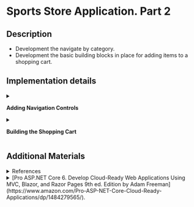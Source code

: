 #  Sports Store Application. Part 2

## Description

- Development the navigate by category. 
- Development the basic building blocks in place for adding items to a shopping cart.

## Implementation details

<details>
<summary>

**Adding Navigation Controls**

</summary>

- Go to the cloned repository of the previous step `Sport Store Application. Part 1`. 

- Switch to the `sports-store-application-2` branch and do a fast-forward merge according to changes from the `main` branch.

```
$ git checkout sports-store-application-2

$ git merge main --ff

```
- Continue your work in Visual Studio or other IDE.

- Builed project, run application and request http://localhost:5000/. All functionalities implemented in the previous step should work.

- Add the `CurrentCategory` property to the `ProductsListViewModel` class.

```
namespace SportsStore.Models.ViewModels
{
    public class ProductsListViewModel
    {
        public IEnumerable<Product> Products { get; set; }

        public PagingInfo PagingInfo { get; set; }

      ➥public string? CurrentCategory { get; set; }
    }
}
```
- Add the `Category` support to the `HomeController` class.

```
➥public ViewResult Index(string? category, int productPage = 1)
              => View(new ProductsListViewModel
              {
                  Products = repository.Products
                ➥.Where(p => category == null || p.Category == category)
                  .OrderBy(p => p.ProductId)
                  .Skip((productPage - 1) * PageSize)
                  .Take(PageSize),
                  PagingInfo = new PagingInfo
                  {
                      CurrentPage = productPage,
                      ItemsPerPage = PageSize,
                      TotalItems = repository.Products.Count(),
                  },
  
                ➥CurrentCategory = category,
              });
```

- Restart ASP.NET Core and select a category using the following URL http://localhost:5000/?category=Soccer. Make sure to use an uppercase `S` in `Soccer`.

![](Images/2.1.png)

- To improve the URLs like `/?category = Soccer`, change the routing configuration in the `Program` file. Create a more useful set of URLs. It is important to add the new routes in the order they are shown.

```
...
➥app.MapControllerRoute(
      "categoryPage",
      "Products/{category}/Page{productPage:int}",
      new { Controller = "Home", action = "Index" });
  
➥app.MapControllerRoute(
      "category",
      "{category}",
      new { Controller = "Home", action = "Index", productPage = 1 });
  
  app.MapControllerRoute(
      "pagination",
      "Products/Page{productPage}",
      new { Controller = "Home", action = "Index", productPage = 1 });
  
➥app.MapControllerRoute(
      "default",
      "/",
      new { Controller = "Home", action = "Index" });
  
  app.MapDefaultControllerRoute();
...
```

| URL | Route Name | Leads to |
| ------ | ------ | ------ |
| / | default | Shows the first page of products from all categories |
| /Products/Page2 | pagination | Shows the specified page (in this case, page 2), showing items from all categories |
| /Products/Soccer | category | Shows the first page of items from a specific category (in this case, the `Soccer` category) |
| /Products/Soccer/Page1 | categoryPage | Shows the specified page (in this case, page 1) of items from the specified category (in this case, `Soccer`) |
| /Products/Chess/Page1 | categoryPage | Shows the specified page (in this case, page 1) of items from the specified category (in this case, `Chess`) |

![](Images/2.2.png)

![](Images/2.3.png)
    
- To start generating more complex URLs, it's necessary to receive additional information from the view without having to add extra properties to the tag helper class. Add `Prefixed Values` in the `PageLinkTagHelper` to receive properties with a common prefix all together in a single collection.

```
[HtmlTargetElement("div", Attributes = "page-model")]
public class PageLinkTagHelper : TagHelper 
{
    . . . 
  ➥[HtmlAttributeName(DictionaryAttributePrefix = "page-url-")]
  ➥public Dictionary<string, object> PageUrlValues { get; set; }  = new Dictionary<string, object>();
    . . .
    public override void Process(TagHelperContext context, TagHelperOutput output)
    {
        if (ViewContext != null && PageModel != null)
        {
            IUrlHelper urlHelper = urlHelperFactory.GetUrlHelper(ViewContext);
            TagBuilder result = new TagBuilder("div");
            for (int i = 1; i <= PageModel.TotalPages; i++)
            {
                TagBuilder tag = new TagBuilder("a");
              ➥PageUrlValues["productPage"] = i;
              ➥tag.Attributes["href"] = urlHelper.Action(PageAction, PageUrlValues);
                if (PageClassesEnabled)
                {
                    tag.AddCssClass(PageClass);
                    tag.AddCssClass(i == PageModel.CurrentPage ? PageClassSelected : PageClassNormal);
                }
                tag.InnerHtml.Append(i.ToString());
                result.InnerHtml.AppendHtml(tag);
            }
            output.Content.AppendHtml(result.InnerHtml);
        }
    }
   . . . 
}
```
- Add a new attribute to the `Index.cshtml` Razor View file in the `SportsStore/Views/Home` folder.

```
@model ProductsListViewMode

@foreach (var p in Model.Products) 
{
    <partial name="ProductSummary" model="p" />

<div page-model="@Model.PagingInfo" page-action="Index" page-classes-enabled="true"
     page-class="btn" page-class-normal="btn-outline-dark"
   ➥page-class-selected="btn-primary" page-url-category="@Model.CurrentCategory"
     class="btn-group pull-right m-1">
</div>
```

- Restart ASP.NET Core and request http://localhost:5000/Products/Soccer/Page1.

![](Images/2.4.png)

-  Сreate a folder called `Components`, which is the conventional home of View Components, in the `SportsStore` project.

-  Add the `NavigationMenuViewComponent` class to it.

```
using Microsoft.AspNetCore.Mvc;

namespace SportsStore.Components
{
  ➥public class NavigationMenuViewComponent : ViewComponent
    {
        public string Invoke()
        {
            return "Hello from the Navigation View Component";
        }
    }
}
```

- To view the result of the `Invoke` method, open the `_Layout.cshtml` Layout Razor View file and add the tag `<vc:navigation-menu />` as shown below: 

```
<!DOCTYPE html>
<html>
<head>
    <meta name="viewport" content="width=device-width" />
    <title>SportsStore</title>
    <link href="/lib/bootstrap/css/bootstrap.min.css" rel="stylesheet" />
</head>
<body>
    <div class="bg-primary text-white p-2">
        <span class="navbar-brand ml-2">SPORTS STORE</span>
    </div>
    <div class="row m-1 p-1">
        <div id="categories" class="col-3">
          ➥<vc:navigation-menu />
        </div>
        <div class="col-9">
            @RenderBody()
        </div>
    </div>
</body>
</html>
```
    
- Restart ASP.NET Core and request http://localhost:5000.

![](Images/2.5.png)

- Change the `NavigationMenuViewComponent` class by adding categories:

```
using Microsoft.AspNetCore.Mvc;
using SportsStore.Models.Repository;

namespace SportsStore.Components
{
    public class NavigationMenuViewComponent : ViewComponent
    {
      ➥private IStoreRepository repository;

      ➥public NavigationMenuViewComponent(IStoreRepository repository)
        {
            this.repository = repository;
        }

        public IViewComponentResult Invoke()
        {
          ➥return View(repository.Products
               .Select(x => x.Category)
               .Distinct()
               .OrderBy(x => x));
        }
    }
}
```

- Create the `Views/Shared/Components/NavigationMenu` folder in the `SportsStore` project and add to it to the `Default.cshtml` Razor View file.

```
@model IEnumerable<string>

<div class="d-grid gap-2">
    <a class="btn btn-outline-secondary" asp-route="default">
        Home
    </a>
    @foreach (string category in Model ?? Enumerable.Empty<string>())
    {
        <a class="btn btn-outline-secondary"
        asp-route="category" asp-route-category="@category">
            @category
        </a>
    }
</div>
```

- Restart ASP.NET Core and request http://localhost:5000.

![](Images/2.6.png)

- Use the `RouteData` property in the `Invoke` method of `NavigationMenuViewComponent` to access the requested data in order to get the value for the currently selected category. 

```
public class NavigationMenuViewComponent : ViewComponent 
{
        ...
        public IViewComponentResult Invoke() 
        {
          ➥ViewBag.SelectedCategory = RouteData?.Values["category"];
            ...
        }
        ...
    }
}
```

- To highlight the selected categories, change the `Default.cshtml` file.

```
@model IEnumerable<string>

<div class="d-grid gap-2">
    <a class="btn btn-outline-secondary" asp-route="default">
        Home
    </a>
    @foreach (string category in Model ?? Enumerable.Empty<string>())
    {
        <a class="btn @(category == ViewBag.SelectedCategory ? "btn-primary": "btn-outline-secondary")"
           asp-route="category" asp-route-category="@category">
            @category
        </a>
    }
</div>
```
- Restart ASP.NET Core and request http://localhost:5000.

![](Images/2.7.png)

- Update the `Index` action method in the `Home` controller which will allow you to take into account the categories in the pagination (the functionality that breaks the selection result into pages). 

```
public ViewResult Index(string? category, int productPage = 1)
    => View(new ProductsListViewModel
    {
        Products = repository.Products
        .Where(p => category == null || p.Category == category)
        .OrderBy(p => p.ProductId)
        .Skip((productPage - 1) * PageSize)
        .Take(PageSize),
        PagingInfo = new PagingInfo
        {
            CurrentPage = productPage,
            ItemsPerPage = PageSize,
          ➥TotalItems = category == null ? repository.Products.Count() : repository.Products.Where(e => e.Category == category).Count(),
        }
        CurrentCategory = category,
    });
        
```
- Restart ASP.NET Core and request http://localhost:5000.

![](Images/2.8.png)

- Add and view changes and than commit.

```
$ git status
$ git add *.cs *.csproj *.cshtml
$ git diff --staged
$ git commit -m "Add navigation controls."
```

</details>

<details>
<summary>

**Building the Shopping Cart**

</summary>

- Add a new `_CartLayout.cshtml` Layout Razor View file to the `SportsStore/Views/Shared` folder for the`Cart` views.

```
<!DOCTYPE html>
<html>
<head>
    <meta name="viewport" content="width=device-width" />
    <title>SportsStore</title>
    <link href="/lib/bootstrap/css/bootstrap.min.css" rel="stylesheet" />
</head>
<body>
    <div class="bg-primary text-white p-2">
        <span class="navbar-brand ml-2">SPORTS STORE</span>
    </div>
    <div class="m-1 p-1">
        @RenderBody()
    </div>
</body>
</html>
```

- Add the `CartController.cs` class file to the `SportsStore/Controllers` folder.

```
namespace SportsStore.Controllers
{
  ➥public class CartController : Controller
    {
        public IActionResult Index()
        {
            return View();
        }
    }
}
```

- Add the `Index.cshtml` Razor View file to the `SportsStore/Views/Cart` folder.

```
@{
    this.Layout = "_CartLayout";
}

<h4>This is the Cart View</h4>
```

- To improve the routing add new "shoppingCart" route to the routing configuration to the `Program.cs` file.

```
  . . .
  app.MapControllerRoute(
      "categoryPage",
      "Products/{category}/Page{productPage:int}",
      new { Controller = "Home", action = "Index" });
  
➥app.MapControllerRoute(
      "shoppingCart",
      "Cart",
      new { Controller = "Cart", action = "Index" });
  
  app.MapControllerRoute(
      "category",
      "Products/{category}",
      new { Controller = "Home", action = "Index", productPage = 1 });
  
  app.MapControllerRoute(
      "pagination",
      "Products/Page{productPage:int}",
      new { Controller = "Home", action = "Index", productPage = 1 });
  
  app.MapControllerRoute(
      "default",
      "/",
      new { Controller = "Home", action = "Index" });

  app.MapDefaultControllerRoute();    
  
  SeedData.EnsurePopulated(app);
  IdentitySeedData.EnsurePopulated(app);
  
  app.Run();
```

- Restart ASP.NET Core and request http://localhost:5000/Cart.

    ![](Images/2.9.png)

- To create the buttons that will add products to the cart, add the `UrlExtensions.cs` class file (in`Infrastructure` folder) and define the `PathAndQuery` extension method in the `UrlExtensions.cs` class.

```
namespace SportsStore.Infrastructure
{
  ➥public static class UrlExtensions
    {
        public static string PathAndQuery(this HttpRequest request)
            => request.QueryString.HasValue ? $"{request.Path}{request.QueryString}" : request.Path.ToString();
    }
}
```
The extension method generates a URL. The browser will return to this URL after the cart has been updated. If there are `Query Parameters` in the URL, they should be considered as well.  

- Add a `SportsStore.Infrastructure` namespace to the` _ViewImports.cshtml` file in the `SportsStore/Views` folder.

```
  @using SportsStore.Models
  @using SportsStore.Models.ViewModels
➥@using SportsStore.Infrastructure
  @addTagHelper *, Microsoft.AspNetCore.Mvc.TagHelpers
  @addTagHelper *, SportsStore
```
- Add the markup for the buttons into the `_ProductSummary.cshtml` Razor Partial View file in the `SportsStore/Views/Shared` folder.
        
```
@model Product

<div class="card card-outline-primary m-1 p-1">
    <div class="bg-faded p-1">
        <h4>
            @Model?.Name
            <span class="badge rounded-pill bg-primary text-white"
                  style="float:right">
                <small>@Model?.Price.ToString("c")</small>
            </span>
        </h4>
    </div>
  ➥<form id="@Model?.ProductId" asp-controller="Cart" asp-antiforgery="true">
        <input type="hidden" asp-for="ProductId" />
        <input type="hidden" name="returnUrl"
               value="@ViewContext.HttpContext.Request.PathAndQuery()" />
        <span class="card-text p-1">
            @Model?.Description
            <button type="submit"
                    class="btn btn-success btn-sm pull-right" style="float:right">
                Add To Cart
            </button>
        </span>
    </form>
</div>
```

- Use the session state mechanism to store information about a user’s cart. In order to do this, add services and middleware to the `Program.cs` file.

```
  . . .
  
  var builder = WebApplication.CreateBuilder(args);
  
  builder.Services.AddControllersWithViews();
  
  builder.Services.AddDbContext<StoreDbContext>(opts => {
      opts.UseSqlServer(builder.Configuration["ConnectionStrings:SportsStoreConnection"]);
  });

  builder.Services.AddScoped<IStoreRepository, EFStoreRepository>();
  
➥builder.Services.AddDistributedMemoryCache();
➥builder.Services.AddSession();

  var app = builder.Build();
  
  app.UseStaticFiles();

➥app.UseSession();

  . . .
  
  app.Run()
```

- To implement the cart feature, add the `Cart`class and the `CartLine` class (in files in the `Models` folder). 

```
namespace SportsStore.Models
{
  ➥public class Cart
    {
        private List<CartLine> lines { get; set; } = new List<CartLine>();

        public void AddItem(Product product, int quantity)
        {
            CartLine? line = lines.
                Where(p => p.Product.ProductId == product.ProductId)
                .FirstOrDefault();

            if (line is null)
            {
                lines.Add(new CartLine
                {
                    Product = product,
                    Quantity = quantity,
                });
            }
            else
            {
                line.Quantity += quantity;
            }
        }

        public void RemoveLine(Product product)
            => lines.RemoveAll(l => l.Product.ProductId == product.ProductId);

        public decimal ComputeTotalValue()
            => lines.Sum(e => e.Product.Price * e.Quantity);

        public void Clear() => lines.Clear();
    }
}

namespace SportsStore.Models
{
  ➥public class CartLine
    {
        public int CartLineId { get; set; }

        public Product Product { get; set; } = new();

        public int Quantity { get; set; }
    }
}
```

The `Cart` class uses the `CartLine` class to represent a product selected by the customer and the quantity a user wants to buy. The `Cart` class includes the methods that add an item to the cart, remove a previously added item from the cart, calculate the total cost of the items in the cart, and reset the cart by removing all the items.

- To store a `Cart` object (the session state feature in ASP.NET Core stores only `int`, `string`, and `byte[]` values) define extension methods to the `ISession` interface that provides access to the session state data to serialize `Cart` objects into JSON and convert them back. Add the interface that provides access to the session state data to serialize `Cart` objects into JSON and convert them back. Add the `SessionExtensions.cs` class file to the `Infrastructure` folder and defined the extension methods. To serialization install the `Newtonsoft.json` package.

```
$ dotnet add package Newtonsoft.Json
```

```
using Newtonsoft.Json;

namespace SportsStore.Infrastructure
{
  ➥public static class SessionExtensions
    {
        public static void SetJson(this ISession session, string key, object value)
        {
            session.SetString(key, JsonConvert.SerializeObject(value));
        }

        public static T? GetJson<T>(this ISession session, string key)
        {
            var sessionData = session.GetString(key);
            return sessionData == null ? default(T) : JsonConvert.DeserializeObject<T>(sessionData);
        }
    }
}
```

- Add the `CartViewModel.cs` class file to the `SportsStore/Models/ViewModels` folder.

```
namespace SportsStore.Models.ViewModels
{
  ➥public class CartViewModel
    {
        public Cart? Cart { get; set; } = new();

        public string ReturnUrl { get; set; } = "/";
    }
}

```

- Change the `CartController` class.

```
using Microsoft.AspNetCore.Mvc;
using SportsStore.Infrastructure;
using SportsStore.Models;
using SportsStore.Models.Repository;
using SportsStore.Models.ViewModels;

namespace SportsStore.Controllers
{
    public class CartController : Controller
    {
      ➥private IStoreRepository repository;

      ➥public CartController(IStoreRepository repository)
        {
            this.repository = repository;
        }

        [HttpGet]
        public IActionResult Index(string returnUrl)
        {
          ➥return View(new CartViewModel
            {
                ReturnUrl = returnUrl ?? "/",
                Cart = HttpContext.Session.GetJson<Cart>("cart") ?? new Cart(),
            });
        }

        [HttpPost]
      ➥public IActionResult Index(long productId, string returnUrl)
        {
            Product? product = repository.Products.FirstOrDefault(p => p.ProductId == productId);

            if (product != null)
            {
                var cart = HttpContext.Session.GetJson<Cart>("cart") ?? new Cart();
                cart.AddItem(product, 1);
                HttpContext.Session.SetJson("cart", cart);
                return View(new CartViewModel { Cart = cart, ReturnUrl = returnUrl });
            }

            return RedirectToAction("Index", "Home");
        }
    }
}

```
- Change the `Index.cshtml` Razor View file in the `SportsStore/Views/Cart` folder.

```
➥@model CartViewModel
  
  @{
      this.Layout = "_CartLayout";
  }
  
➥<h2>Your cart</h2>
  <table class="table table-bordered table-striped">
    <thead>
        <tr>
            <th>Quantity</th>
            <th>Item</th>
            <th class="text-right">Price</th>
            <th class="text-right">Subtotal</th>
        </tr>
    </thead>
    <tbody>
        @foreach (var line in Model?.Cart?.Lines ?? Enumerable.Empty<CartLine>())
        {
            <tr>
                <td class="text-center">@line.Quantity</td>
                <td class="text-left">@line.Product.Name</td>
                <td class="text-right">@line.Product.Price.ToString("c")</td>
                <td class="text-right">
                    @((line.Quantity * line.Product.Price).ToString("c"))
                </td>
            </tr>
        }
    </tbody>
    <tfoot>
        <tr>
            <td colspan="3" class="text-right">Total:</td>
            <td class="text-right">
                @Model?.Cart?.ComputeTotalValue().ToString("c")
            </td>
        </tr>
    </tfoot>
  </table>
  <div class="text-center">
      <a class="btn btn-primary" href="@Model?.ReturnUrl">Continue shopping</a>
  </div>

```
- Restart ASP.NET Core and request http://localhost:5000. As a result, the basic functions of the shopping cart should be in place. First, products are listed along with the button that adds them to the cart. You can see that by restarting ASP.NET Core and requesting http://localhost:5000.  

![](Images/2.10.png)

Then, when the user clicks the `Add To Cart` button, the selected product is added to their cart and the summary of the cart is displayed, as shown below
    
![](Images/2.11.png)

![](Images/2.12.png)

Clicking the `Continue Shopping button` returns the user to the product page they came from.

![](Images/2.13.png)

- Add and view changes and than commit..

```
$ git status
$ git add *.cs *.csproj *.cshtml
$ git diff --staged
$ git commit -m "Add shopping cart functionality."
```

- Push the local branch to the remote branch.

```
$ git push --set-upstream origin sports-store-application-2

```
- Switch to the `main` branch and do a merge according to changes from the `sports-store-application-2` branch.

```
$ git checkout main

$ git merge sports-store-application-2
```
- Push the changes from the local `main` branch to the remote branch.

```
$ git push

```
- Go to the `Sports Store Application. Step 3`. (branch `sports-store-application-3`).

</details>

## Additional Materials

<details><summary>References
</summary> 

1. [Minimal APIs overview](https://docs.microsoft.com/en-us/aspnet/core/fundamentals/minimal-apis?view=aspnetcore-6.0)
1. [Get started with ASP.NET Core MVC](https://docs.microsoft.com/en-us/aspnet/core/tutorials/first-mvc-app/start-mvc?view=aspnetcore-6.0&tabs=visual-studio)
1. [Controllers](https://jakeydocs.readthedocs.io/en/latest/mvc/controllers/index.html)
1. [Views](https://jakeydocs.readthedocs.io/en/latest/mvc/views/index.html)
1. [Models](https://jakeydocs.readthedocs.io/en/latest/mvc/models/index.html)
1. [ASP.NET Core MVC with EF Core - tutorial series](https://docs.microsoft.com/en-us/aspnet/core/data/ef-mvc/?view=aspnetcore-6.0)
1. [Persist and retrieve relational data with Entity Framework Core](https://docs.microsoft.com/en-us/learn/modules/persist-data-ef-core/?view=aspnetcore-6.0)

</details>

<details><summary>[Pro ASP.NET Core 6. Develop Cloud-Ready Web Applications Using MVC, Blazor, and Razor Pages 9th ed. Edition by Adam Freeman](https://www.amazon.com/Pro-ASP-NET-Core-Cloud-Ready-Applications/dp/1484279565/). 
</summary> 

1. Part Ⅰ. Chapeter 8. SportsStore: Navigation and Cart.
1. Part Ⅱ. Chapeter 13. Using URL Routing.
1. Part Ⅱ. Chapeter 16. Using the Platform Features, Part 2.
1. Part Ⅲ. Chapeter 18. Creating the Example Project.
1. Part Ⅲ. Chapeter 21. Using Controllers with Views. Part I.
1. Part Ⅲ. Chapeter 22. Using Controllers with Views. Part II.
1. Part Ⅲ. Chapeter 23. Using Razor Pages.
1. Part Ⅲ. Chapeter 24. Using View Components.
1. Part Ⅲ. Chapeter 25. Using Tag Helpers.

</details>
